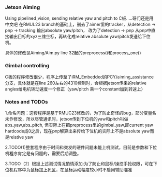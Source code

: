 ### Jetson Aiming

Using pipelined_vision, sending relative yaw and pitch to C板. ...哥们还是用中文吧
在RMUL23 branch的基础上，删去了aimer里的tracker，从detection -> pnp -> tracking 输出absolute yaw/pitch， 改为了detection -> pnp 从pnp中直接输出目标的xyz三维坐标，再转化成relative absolute yaw/pitch发送给下位机。

具体的修改见Aiming/Aim.py line 32起的preprocess()和process_one()

### Gimbal controlling

C板的程序修改很少，程序上传至了iRM_Embedded的PCY/aiming_assistance分支，具体就是在line 260左右的4310控制时，会根据jetson传来的relative angles给电机转动速度一个修正（yaw/pitch 乘一个constant加到转速上）

### Notes and TODOs

1.命名问题：这套程序是基于RMUC23修改的，为了防止奇怪的bug，部分变量名未作修改，所以尽管通讯时，jetson传到下位机的yaw和pitch叫做abs_yaw,abs_pitch, 但实际上在把preprocess里的gimbal_yaw,即current yaw hardcode成0之后，现在pnp解算出来传给下位机的实际上不是absolute yaw而是relative yaw

2.TODO(1)整套程序由于时间和突发的硬件问题未能上机测试，目前是参数和下位机程序肯定是有问题的，需要后期调整。

3.TODO（2）根据上述测试情况酌情添加:为了防止和鼠标/操控手抢权限，可在下位机程序中为鼠标加上死区，在鼠标运动幅度较小时不启用辅助瞄准